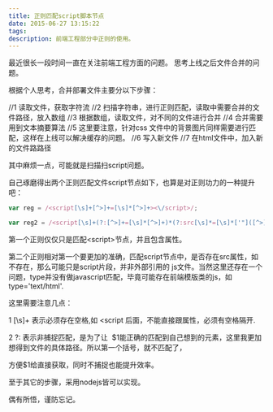 ```yaml
---
title: 正则匹配script脚本节点
date: 2015-06-27 13:15:22
tags:
description: 前端工程部分中正则的使用。
---
```

最近很长一段时间一直在关注前端工程方面的问题。
思考上线之后文件合并的问题。

根据个人思考，合并部署文件主要分以下步骤：

//1 读取文件，获取字符流
//2 扫描字符串，进行正则匹配，读取中需要合并的文件路径，放入数组
//3 根据数组，读取文件，对不同的文件进行合并
//4 合并需要用到文本摘要算法
//5 这里要注意，针对css 文件中的背景图片同样需要进行匹配，这样在上线可以解决缓存的问题。
//6 写入新文件
//7 在html文件中，加入新的文件路路径

其中麻烦一点，可能就是扫描扫script问题。

自己琢磨得出两个正则匹配文件script节点如下，也算是对正则功力的一种提升吧：
``` javascript
var reg = /<script[\s]+[^>]+=[\s]*[^>]+><\/script>/;

var reg2 = /<script[\s]+(?:[^>]+=[\s]*[^>]+)*(?:src[\s]*=[\s]*['"]([^>]+(?:\.js))['"])><\/script>/g;
```

第一个正则仅仅只是匹配\<script\>节点，并且包含属性。

第二个正则相对第一个要更加的准确，匹配script节点中，是否存在src属性，如不存在，那么可能只是script片段，并非外部引用的
js文件。当然这里还存在一个问题，type并没有做javascript匹配，毕竟可能存在前端模版类的js，如type='text/html'.

这里需要注意几点：

1 [\s]+ 表示必须存在空格,如 <script 后面，不能直接跟属性，必须有空格隔开.

2 ?: 表示非捕捉匹配，是为了让  $1能正确的匹配到自己想到的元素，这里我更加想得到文件的具体路径。所以第一个括号，就不匹配了，

方便$1给直接获取，同时不捕捉也能提升效率。

至于其它的步骤，采用nodejs皆可以实现。

偶有所悟，谨防忘记。